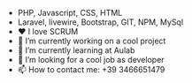 - PHP, Javascript, CSS, HTML
- Laravel, livewire, Bootstrap, GIT, NPM, MySql
- ❤️ I love SCRUM
- 🔭 I’m currently working on a cool project
- 🌱 I’m currently learning at Aulab
- 👯 I’m looking for a cool job as developer
- 📫 How to contact me: +39 3466651479
<!--
**DaniloBianchi/DaniloBianchi** is a ✨ _special_ ✨ repository because its `README.md` (this file) appears on your GitHub profile.

Here are some ideas to get you started:

- 🔭 I’m currently working on a cool project
- 🌱 I’m currently learning at Aulab
- 👯 I’m looking for a cool job as developer

- 💬 Ask me about PHP, Laravel
- 📫 How to reach me: +39 346 66 51 479

-->
